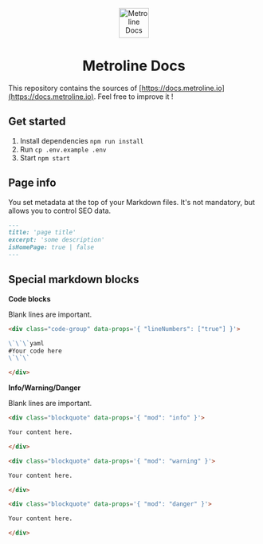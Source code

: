 <p align="center">
  <a href="https://www.gatsbyjs.org">
    <img alt="Metroline Docs" src="./branding/logo.svg" width="60" />
  </a>
</p>
<h1 align="center">
  Metroline Docs
</h1>

This repository contains the sources of  [https://docs.metroline.io](https://docs.metroline.io). Feel free to improve it !

## Get started

1. Install dependencies `npm run install`
1. Run `cp .env.example .env`
1. Start `npm start`

## Page info

You set metadata at the top of your Markdown files. It's not mandatory, but allows you to control SEO data.

```markdown
---
title: 'page title'
excerpt: 'some description'
isHomePage: true | false
---
```

## Special markdown blocks

**Code blocks**

Blank lines are important.

```markdown
<div class="code-group" data-props='{ "lineNumbers": ["true"] }'>

\`\`\`yaml
#Your code here
\`\`\`

</div>
```

**Info/Warning/Danger**

Blank lines are important.

```markdown
<div class="blockquote" data-props='{ "mod": "info" }'>

Your content here.

</div>
```

```markdown
<div class="blockquote" data-props='{ "mod": "warning" }'>

Your content here.

</div>
```

```markdown
<div class="blockquote" data-props='{ "mod": "danger" }'>

Your content here.

</div>
```
